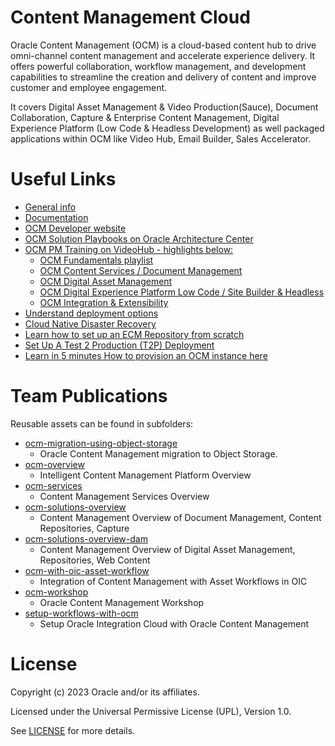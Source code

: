 # Content Management Cloud

Oracle Content Management (OCM) is a cloud-based content hub to drive omni-channel content management and accelerate experience delivery. It offers powerful collaboration, workflow management, and development capabilities to streamline the creation and delivery of content and improve customer and employee engagement.

It covers Digital Asset Management & Video Production(Sauce), Document Collaboration, Capture & Enterprise Content Management, Digital Experience Platform (Low Code & Headless Development) as well packaged applications within OCM like Video Hub, Email Builder, Sales Accelerator. 

# Useful Links

- [General info](http://oracle.com/content-management/)
- [Documentation](https://docs.oracle.com/en/cloud/paas/content-cloud/index.html/)
- [OCM Developer website](https://developer.oracle.com/technologies/content-management.html)
- [OCM Solution Playbooks on Oracle Architecture Center](https://docs.oracle.com/solutions/?q=&cType=reference-architectures%2Csolution-playbook%2Cbuilt-deployed&product=Content%20Management&sort=date-desc&lang=en/)
- [OCM PM Training on VideoHub - highlights below:](https://videohub.oracle.com/channel/Oracle%2BContent%2BManagement%2B%2528OCM%2529%2BTraining/167233142)
    - [OCM Fundamentals playlist](https://videohub.oracle.com/playlist/dedicated/167233142/1_qfyi6b02/)
    - [OCM Content Services / Document Management](https://videohub.oracle.com/playlist/dedicated/167233142/1_7up05717/)
    - [OCM Digital Asset Management](https://videohub.oracle.com/playlist/dedicated/167233142/1_kf36lrld/)
    - [OCM Digital Experience Platform Low Code / Site Builder & Headless](https://videohub.oracle.com/playlist/dedicated/167233142/1_bgzwwzgp)
    - [OCM Integration & Extensibility](https://videohub.oracle.com/playlist/dedicated/167233142/1_029312og/)
- [Understand deployment options](https://docs.oracle.com/en/cloud/paas/content-cloud/administer/understand-your-deployment-architecture-options.html#GUID-5A4B5098-5E15-448F-91D6-FE05F4ED15DA)
- [Cloud Native Disaster Recovery](https://docs.oracle.com/en/cloud/paas/content-cloud/administer/understand-your-deployment-architecture-options.html#GUID-84E5932D-9EBC-46F9-A243-5FA45BCA8579)
- [Learn how to set up an ECM Repository from scratch](https://docs.oracle.com/en/cloud/paas/content-cloud/content-capture-engineering/index.html#introduction)
- [Set Up A Test 2 Production (T2P) Deployment](https://docs.oracle.com/en/cloud/paas/content-cloud/administer/set-test-production-t2p-deployment.html#GUID-35087199-8AEC-403A-934B-6D85E771B330)
- [Learn in 5 minutes How to provision an OCM instance here](https://www.youtube.com/watch?v=v46zEhUYEQs/)

# Team Publications

Reusable assets can be found in subfolders:
- [ocm-migration-using-object-storage](ocm-migration-using-object-storage)
  - Oracle Content Management migration to Object Storage.
- [ocm-overview](ocm-overview)
  - Intelligent Content Management Platform Overview
- [ocm-services](ocm-services)
  - Content Management Services Overview
- [ocm-solutions-overview](ocm-solutions-overview)
  - Content Management Overview of Document Management, Content Repositories, Capture
- [ocm-solutions-overview-dam](ocm-solutions-overview-dam)
  - Content Management Overview of Digital Asset Management, Repositories, Web Content
- [ocm-with-oic-asset-workflow](ocm-with-oic-asset-workflow)
  - Integration of Content Management with Asset Workflows in OIC
- [ocm-workshop](ocm-workshop)
  - Oracle Content Management Workshop 
- [setup-workflows-with-ocm](setup-workflows-with-ocm)
  - Setup Oracle Integration Cloud with Oracle Content Management

# License

Copyright (c) 2023 Oracle and/or its affiliates.

Licensed under the Universal Permissive License (UPL), Version 1.0.

See [LICENSE](https://github.com/oracle-devrel/technology-engineering/blob/main/LICENSE) for more details.
